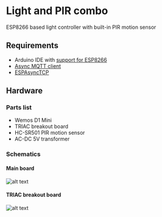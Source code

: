 # Light and PIR combo

ESP8266 based light controller with built-in PIR motion sensor

## Requirements
* Arduino IDE with [support for ESP8266](https://github.com/esp8266/Arduino)
* [Async MQTT client](https://github.com/marvinroger/async-mqtt-client)
* [ESPAsyncTCP](https://github.com/me-no-dev/ESPAsyncTCP)

## Hardware
### Parts list
* Wemos D1 Mini
* TRIAC breakout board
* HC-SR501 PIR motion sensor
* AC-DC 5V transformer

### Schematics
#### Main board
![alt text](http://maximemoreillon.com/images/projects/iot/light_pir/light_pir_combo_schem.png)

#### TRIAC breakout board
![alt text](http://maximemoreillon.com/images/projects/iot/light_pir/triac_breakout_schem.png)

